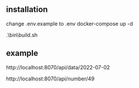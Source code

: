 ## installation
change .env.example to .env
docker-compose up -d

.\bin\build.sh

## example

http://localhost:8070/api/data/2022-07-02

http://localhost:8070/api/number/49

